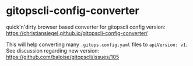 # gitopscli-config-converter
quick'n'dirty browser based converter for gitopscli config version: https://christiansiegel.github.io/gitopscli-config-converter/

This will help converting many `.gitops.config.yaml` files to `apiVersion: v1`.
See discussion regarding new version: https://github.com/baloise/gitopscli/issues/105
